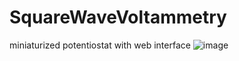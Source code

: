 # SquareWaveVoltammetry
miniaturized potentiostat with web interface 
![image](https://github.com/erwinkooiman/SquareWaveVoltammetry/assets/57459020/95239610-d5aa-4512-9c32-c55a3df29ccb)
